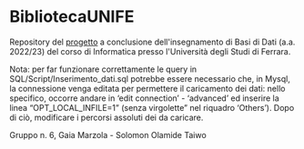 # BibliotecaUNIFE

Repository del [progetto](/Traccia_progetto.pdf) a conclusione dell'insegnamento di Basi di Dati (a.a. 2022/23) del corso di Informatica presso l'Università degli Studi di Ferrara.

Nota: per far funzionare correttamente le query in SQL/Script/Inserimento_dati.sql potrebbe essere necessario che, in Mysql, la connessione venga editata per permettere il caricamento dei dati: nello specifico, occorre andare in ‘edit connection’ - ‘advanced’ ed inserire la linea “OPT_LOCAL_INFILE=1” (senza virgolette” nel riquadro ‘Others’). Dopo di ciò, modificare i percorsi assoluti dei da caricare.

Gruppo n. 6, Gaia Marzola - Solomon Olamide Taiwo
